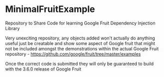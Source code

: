 # MinimalFruitExample
Repository to Share Code for learning Google Fruit Dependency Injection Library

Very unexciting repository, any objects added won't actually do anything useful just be creatable and show some aspect of Google fruit that might not be included amongst the demonstrations within the actual Google Fruit repository - https://github.com/google/fruit/tree/master/examples

Once the correct code is submitted they will only be guaranteed to build with the 3.6.0 release of Google Fruit
